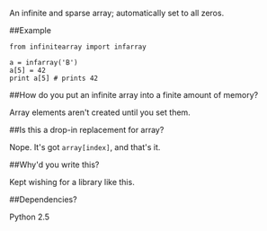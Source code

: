 An infinite and sparse array; automatically set to all zeros.

##Example

    from infinitearray import infarray
    
    a = infarray('B')
    a[5] = 42
    print a[5] # prints 42

##How do you put an infinite array into a finite amount of memory?

Array elements aren't created until you set them.

##Is this a drop-in replacement for array?

Nope. It's got `array[index]`, and that's it.

##Why'd you write this?

Kept wishing for a library like this.

##Dependencies?

Python 2.5
